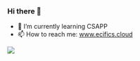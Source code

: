 ### Hi there 👋


- 🌱 I’m currently learning CSAPP
- 📫 How to reach me: www.ecifics.cloud


![](https://github-readme-stats.vercel.app/api?username=Ecifics)
